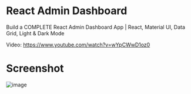# React Admin Dashboard

Build a COMPLETE React Admin Dashboard App | React, Material UI, Data Grid, Light & Dark Mode

Video: https://www.youtube.com/watch?v=wYpCWwD1oz0

# Screenshot

![image](https://github.com/Illumanizer/admin-dashboard-template/assets/74318570/9b6988c0-65cf-4e80-9e3f-a00d4082e558)
